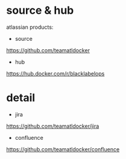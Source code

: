 


# source & hub

atlassian products:

* source

https://github.com/teamatldocker

* hub

https://hub.docker.com/r/blacklabelops

# detail

* jira

https://github.com/teamatldocker/jira

* confluence

https://github.com/teamatldocker/confluence
